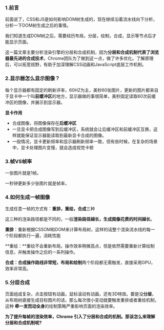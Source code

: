 

### 1.前言

前面说了，CSS和JS是如何影响DOM树生成的，现在继续沿着流水线向下分析，分析一下DOM树生成之后的事情。

我们知道生成DOM树之后，需要经历布局，分层，绘制，合成，显示等节点后才能显示页面。

这一篇文章主要分析渲染引擎的分层和合成机制，因为**分层和合成机制代表了浏览器最先进的合成技术**，Chrome团队为了做到这一点，做了许多优化。了解原理后，可以拓宽视野，有助于加深理解CSS动画和JavaScript底层工作机制。

### 2.显示器怎么显示图像？

每个显示器都有固定的刷新评率，60HZ为主，美秒60张图片，更新的图片都来自于显卡中一个叫**前缓冲区**的地方，显示器做的事很简单，美秒固定读取60次前缓冲区的图像，并展示到显示器。

**显卡作用**

- 合成图像，将图像保存在**后缓冲区**
- 一旦显卡把合成图像写到后缓冲区，系统就会让后缓冲区和前缓冲区互换，这样就能保证显示器能读取到最新显卡合成的图像。
- 一般情况，显卡更新频率和显示器刷新频率一致，但有些时候，在复杂的场景中，显卡处理图片变慢，就会造成视觉卡顿

### 3.帧VS帧率

一张图片就是1帧。

一秒钟更新多少张图片就是帧率，

### 4.如何生成一帧图像

生成任意一帧的方式有：**重排，重绘，合成**三种

这三种的渲染路径都是不同的，一般**渲染路径越长，生成图像花费的时间越长**。

**重排**：重新根据CSSOM和DOM来计算布局树，这样的话整个渲染流水线的每一个阶段都执行一遍，消耗性能

**重绘：**重绘不会重新布局，操作效率稍微高点，但是依然需要重新计算绘制信息，并触发操作之后的一系列操作。

**合成：**合成操作路线非常短，**布局**和**绘制**两个阶段都无需触发，直接采用GPU，效率非常高。

### 5.分层合成

页面组成复杂，点击按钮有动画，鼠标滚动有动画，还有3D特效。要是没**分层**，从布局树直接生成目标图片的话，那么每次很小变动就要触发重排或者重绘机制，这种 **牵一发而动全身**的绘制策略严重影响页面的渲染效率。

**为了提升每帧的渲染效率，Chrome 引入了分层和合成的机制。那该怎么来理解分层和合成机制呢?**

